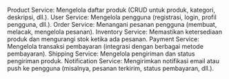 Product Service: Mengelola daftar produk (CRUD untuk produk, kategori, deskripsi, dll.).
User Service: Mengelola pengguna (registrasi, login, profil pengguna, dll.).
Order Service: Menangani pesanan pengguna (membuat, melacak, mengelola pesanan).
Inventory Service: Memastikan ketersediaan produk dan mengurangi stok ketika ada pesanan.
Payment Service: Mengelola transaksi pembayaran (integrasi dengan berbagai metode pembayaran).
Shipping Service: Mengelola pengiriman dan status pengiriman produk.
Notification Service: Mengirimkan notifikasi email atau push ke pengguna (misalnya, pesanan terkirim, status pembayaran, dll.).